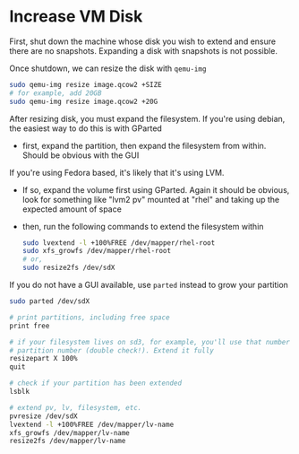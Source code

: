 # Increase VM Disk

First, shut down the machine whose disk you wish to extend and ensure there are no snapshots. Expanding a disk with snapshots is not possible.

Once shutdown, we can resize the disk with `qemu-img`

```bash
sudo qemu-img resize image.qcow2 +SIZE
# for example, add 20GB
sudo qemu-img resize image.qcow2 +20G
```

After resizing disk, you must expand the filesystem. If you're using debian, the easiest way to do this is with GParted

- first, expand the partition, then expand the filesystem from within. Should be obvious with the GUI

If you're using Fedora based, it's likely that it's using LVM.

- If so, expand the volume first using GParted. Again it should be obvious, look for something like "lvm2 pv" mounted at "rhel" and taking up the expected amount of space
- then, run the following commands to extend the filesystem within

    ```bash
    sudo lvextend -l +100%FREE /dev/mapper/rhel-root
    sudo xfs_growfs /dev/mapper/rhel-root
    # or, 
    sudo resize2fs /dev/sdX
    ```

If you do not have a GUI available, use `parted` instead to grow your partition

```bash
sudo parted /dev/sdX

# print partitions, including free space
print free

# if your filesystem lives on sd3, for example, you'll use that number as the
# partition number (double check!). Extend it fully
resizepart X 100%
quit

# check if your partition has been extended
lsblk

# extend pv, lv, filesystem, etc.
pvresize /dev/sdX
lvextend -l +100%FREE /dev/mapper/lv-name
xfs_growfs /dev/mapper/lv-name
resize2fs /dev/mapper/lv-name
```
